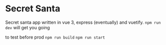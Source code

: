# Secret Santa
Secret santa app written in vue 3, express (eventually) and vuetify.
`npm run dev` will get you going

to test before prod
`npm run build`
`npm run start`
